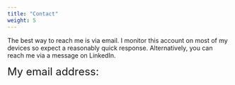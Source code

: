 ```yaml
---
title: "Contact"
weight: 5
---
```



The best way to reach me is via email. I monitor this account on most of my devices so expect a reasonably quick response. Alternatively, you can reach me via a message on LinkedIn.

<font size=5>My email address:</font>